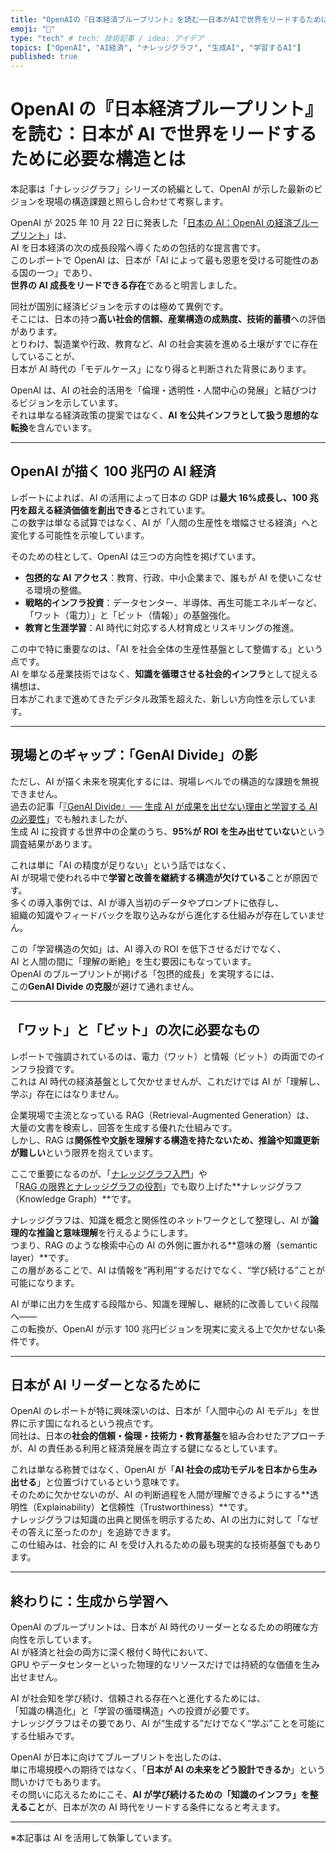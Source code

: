 ```yaml
---
title: "OpenAIの『日本経済ブループリント』を読む──日本がAIで世界をリードするために必要な構造とは"
emoji: "🧭"
type: "tech" # tech: 技術記事 / idea: アイデア
topics: ["OpenAI", "AI経済", "ナレッジグラフ", "生成AI", "学習するAI"]
published: true
---
```


# OpenAI の『日本経済ブループリント』を読む：日本が AI で世界をリードするために必要な構造とは

本記事は「ナレッジグラフ」シリーズの続編として、OpenAI が示した最新のビジョンを現場の構造課題と照らし合わせて考察します。

OpenAI が 2025 年 10 月 22 日に発表した「[日本の AI：OpenAI の経済ブループリント](https://openai.com/ja-JP/index/japan-economic-blueprint/)」は、  
AI を日本経済の次の成長段階へ導くための包括的な提言書です。  
このレポートで OpenAI は、日本が「AI によって最も恩恵を受ける可能性のある国の一つ」であり、  
**世界の AI 成長をリードできる存在**であると明言しました。

同社が国別に経済ビジョンを示すのは極めて異例です。  
そこには、日本の持つ**高い社会的信頼、産業構造の成熟度、技術的蓄積**への評価があります。  
とりわけ、製造業や行政、教育など、AI の社会実装を進める土壌がすでに存在していることが、  
日本が AI 時代の「モデルケース」になり得ると判断された背景にあります。

OpenAI は、AI の社会的活用を「倫理・透明性・人間中心の発展」と結びつけるビジョンを示しています。  
それは単なる経済政策の提案ではなく、**AI を公共インフラとして扱う思想的な転換**を含んでいます。

---

## OpenAI が描く 100 兆円の AI 経済

レポートによれば、AI の活用によって日本の GDP は**最大 16%成長し、100 兆円を超える経済価値を創出できる**とされています。  
この数字は単なる試算ではなく、AI が「人間の生産性を増幅させる経済」へと変化する可能性を示唆しています。

そのための柱として、OpenAI は三つの方向性を掲げています。

- **包摂的な AI アクセス**：教育、行政、中小企業まで、誰もが AI を使いこなせる環境の整備。
- **戦略的インフラ投資**：データセンター、半導体、再生可能エネルギーなど、「ワット（電力）」と「ビット（情報）」の基盤強化。
- **教育と生涯学習**：AI 時代に対応する人材育成とリスキリングの推進。

この中で特に重要なのは、「AI を社会全体の生産性基盤として整備する」という点です。  
AI を単なる産業技術ではなく、**知識を循環させる社会的インフラ**として捉える構想は、  
日本がこれまで進めてきたデジタル政策を超えた、新しい方向性を示しています。

---

## 現場とのギャップ：「GenAI Divide」の影

ただし、AI が描く未来を現実化するには、現場レベルでの構造的な課題を無視できません。  
過去の記事「[『GenAI Divide』── 生成 AI が成果を出せない理由と学習する AI の必要性](https://zenn.dev/knowledge_graph/articles/genai-divide-knowledge-graph)」でも触れましたが、  
生成 AI に投資する世界中の企業のうち、**95%が ROI を生み出せていない**という調査結果があります。

これは単に「AI の精度が足りない」という話ではなく、  
AI が現場で使われる中で**学習と改善を継続する構造が欠けている**ことが原因です。  
多くの導入事例では、AI が導入当初のデータやプロンプトに依存し、  
組織の知識やフィードバックを取り込みながら進化する仕組みが存在していません。

この「学習構造の欠如」は、AI 導入の ROI を低下させるだけでなく、  
AI と人間の間に「理解の断絶」を生む要因にもなっています。  
OpenAI のブループリントが掲げる「包摂的成長」を実現するには、  
この**GenAI Divide の克服**が避けて通れません。

---

## 「ワット」と「ビット」の次に必要なもの

レポートで強調されているのは、電力（ワット）と情報（ビット）の両面でのインフラ投資です。  
これは AI 時代の経済基盤として欠かせませんが、これだけでは AI が「理解し、学ぶ」存在にはなりません。

企業現場で主流となっている RAG（Retrieval-Augmented Generation）は、  
大量の文書を検索し、回答を生成する優れた仕組みです。  
しかし、RAG は**関係性や文脈を理解する構造を持たないため、推論や知識更新が難しい**という限界を抱えています。

ここで重要になるのが、「[ナレッジグラフ入門](https://zenn.dev/knowledge_graph/articles/knowledge-graph-intro)」や  
「[RAG の限界とナレッジグラフの役割](https://zenn.dev/knowledge_graph/articles/rag-knowledge-graph)」でも取り上げた**ナレッジグラフ（Knowledge Graph）**です。

ナレッジグラフは、知識を概念と関係性のネットワークとして整理し、AI が**論理的な推論と意味理解**を行えるようにします。  
つまり、RAG のような検索中心の AI の外側に置かれる**意味の層（semantic layer）**です。  
この層があることで、AI は情報を“再利用”するだけでなく、“学び続ける”ことが可能になります。

AI が単に出力を生成する段階から、知識を理解し、継続的に改善していく段階へ――  
この転換が、OpenAI が示す 100 兆円ビジョンを現実に変える上で欠かせない条件です。

---

## 日本が AI リーダーとなるために

OpenAI のレポートが特に興味深いのは、日本が「人間中心の AI モデル」を世界に示す国になれるという視点です。  
同社は、日本の**社会的信頼・倫理・技術力・教育基盤**を組み合わせたアプローチが、AI の責任ある利用と経済発展を両立する鍵になるとしています。

これは単なる称賛ではなく、OpenAI が「**AI 社会の成功モデルを日本から生み出せる**」と位置づけているという意味です。  
そのために欠かせないのが、AI の判断過程を人間が理解できるようにする**透明性（Explainability）**と**信頼性（Trustworthiness）**です。  
ナレッジグラフは知識の出典と関係を明示するため、AI の出力に対して「なぜその答えに至ったのか」を追跡できます。  
この仕組みは、社会的に AI を受け入れるための最も現実的な技術基盤でもあります。

---

## 終わりに：生成から学習へ

OpenAI のブループリントは、日本が AI 時代のリーダーとなるための明確な方向性を示しています。  
AI が経済と社会の両方に深く根付く時代において、  
GPU やデータセンターといった物理的なリソースだけでは持続的な価値を生み出せません。

AI が社会知を学び続け、信頼される存在へと進化するためには、  
「知識の構造化」と「学習の循環構造」への投資が必要です。  
ナレッジグラフはその要であり、AI が“生成する”だけでなく“学ぶ”ことを可能にする仕組みです。

OpenAI が日本に向けてブループリントを出したのは、  
単に市場規模への期待ではなく、「**日本が AI の未来をどう設計できるか**」という問いかけでもあります。  
その問いに応えるためにこそ、**AI が学び続けるための「知識のインフラ」を整えること**が、日本が次の AI 時代をリードする条件になると考えます。

---

※本記事は AI を活用して執筆しています。
